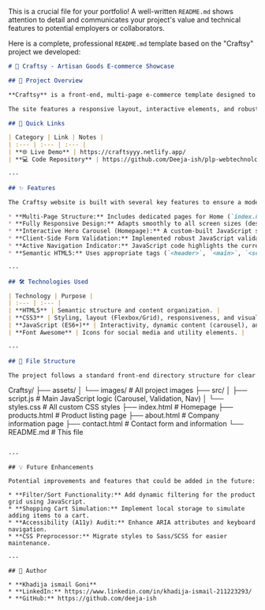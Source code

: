 This is a crucial file for your portfolio\! A well-written `README.md` shows attention to detail and communicates your project's value and technical features to potential employers or collaborators.

Here is a complete, professional `README.md` template based on the "Craftsy" project we developed:

```markdown
# 🧶 Craftsy - Artisan Goods E-commerce Showcase

## 🌟 Project Overview

**Craftsy** is a front-end, multi-page e-commerce template designed to showcase handcrafted and artisan goods. This project was built to demonstrate proficiency in core front-end technologies: **HTML5, CSS3, and Vanilla JavaScript**.

The site features a responsive layout, interactive elements, and robust client-side form validation, simulating a professional small business online presence.

## 🔗 Quick Links

| Category | Link | Notes |
| :--- | :--- | :--- |
| **🌐 Live Demo** | https://craftsyyy.netlify.app/
| **💻 Code Repository** | https://github.com/Deeja-ish/plp-webtechnologies-classroom-july2025-july-2025-final-project-and-deployment-Final-Project-and-Depl.git

---

## ✨ Features

The Craftsy website is built with several key features to ensure a modern and user-friendly experience:

* **Multi-Page Structure:** Includes dedicated pages for Home (`index.html`), Products (`products.html`), About Us (`about.html`), and Contact (`contact.html`).
* **Fully Responsive Design:** Adapts smoothly to all screen sizes (desktop, tablet, and mobile) using CSS Media Queries.
* **Interactive Hero Carousel (Homepage):** A custom-built JavaScript solution for cycling through featured images on the landing page.
* **Client-Side Form Validation:** Implemented robust JavaScript validation on the contact form to provide instant user feedback and ensure data quality before submission.
* **Active Navigation Indicator:** JavaScript code highlights the currently active page in the main navigation bar for improved user orientation.
* **Semantic HTML5:** Uses appropriate tags (`<header>`, `<main>`, `<section>`, `<footer>`) for better accessibility and SEO.

---

## 🛠️ Technologies Used

| Technology | Purpose |
| :--- | :--- |
| **HTML5** | Semantic structure and content organization. |
| **CSS3** | Styling, layout (Flexbox/Grid), responsiveness, and visual design. |
| **JavaScript (ES6+)** | Interactivity, dynamic content (carousel), and form validation logic. |
| **Font Awesome** | Icons for social media and utility elements. |

---

## 📂 File Structure

The project follows a standard front-end directory structure for clear separation of concerns:

```

Craftsy/
├── assets/
│   └── images/          \# All project images
├── src/
│   ├── script.js        \# Main JavaScript logic (Carousel, Validation, Nav)
│   └── styles.css       \# All custom CSS styles
├── index.html           \# Homepage
├── products.html        \# Product listing page
├── about.html           \# Company information page
├── contact.html         \# Contact form and information
└── README.md            \# This file

````

---

## 💡 Future Enhancements

Potential improvements and features that could be added in the future:

* **Filter/Sort Functionality:** Add dynamic filtering for the product grid using JavaScript.
* **Shopping Cart Simulation:** Implement local storage to simulate adding items to a cart.
* **Accessibility (A11y) Audit:** Enhance ARIA attributes and keyboard navigation.
* **CSS Preprocessor:** Migrate styles to Sass/SCSS for easier maintenance.

---

## 👤 Author

* **Khadija ismail Goni**
* **LinkedIn:** https://www.linkedin.com/in/khadija-ismail-211223293/
* **GitHub:** https://github.com/deeja-ish
````